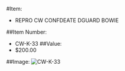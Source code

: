 #Item:
* REPRO CW CONFDEATE DGUARD BOWIE 



##Item Number:
* CW-K-33
##Value:
* $200.00

##Image:
![CW-K-33](../../Images/CW-K-33.jpg)


